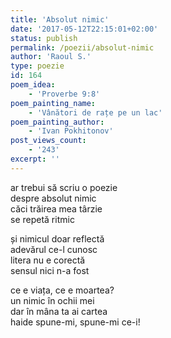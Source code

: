```yaml
---
title: 'Absolut nimic'
date: '2017-05-12T22:15:01+02:00'
status: publish
permalink: /poezii/absolut-nimic
author: 'Raoul S.'
type: poezie
id: 164
poem_idea:
    - 'Proverbe 9:8'
poem_painting_name:
    - 'Vânători de rațe pe un lac'
poem_painting_author:
    - 'Ivan Pokhitonov'
post_views_count:
    - '243'
excerpt: ''
---
```

ar trebui să scriu o poezie  
despre absolut nimic  
căci trăirea mea târzie  
se repetă ritmic

și nimicul doar reflectă  
adevărul ce-l cunosc  
litera nu e corectă  
sensul nici n-a fost

ce e viața, ce e moartea?  
un nimic în ochii mei  
dar în mâna ta ai cartea  
haide spune-mi, spune-mi ce-i!